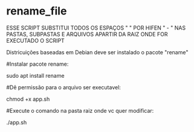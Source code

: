 # rename_file

ESSE SCRIPT SUBSTITUI TODOS OS ESPAÇOS " " POR HIFEN " - " NAS PASTAS, SUBPASTAS E ARQUIVOS APARTIR DA RAIZ ONDE FOR EXECUTADO O SCRIPT

Districuições baseadas em Debian deve ser instalado o pacote "rename"

#Instalar pacote rename:

sudo apt install rename


#Dê permissão para o arquivo ser executavel:

chmod +x app.sh


#Execute o comando na pasta raiz onde vc quer modificar:

./app.sh
